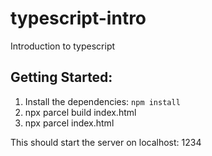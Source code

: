 # typescript-intro

Introduction to typescript

## Getting Started:

1. Install the dependencies: `npm install`
2. npx parcel build index.html
3. npx parcel index.html

This should start the server on localhost: 1234

##
